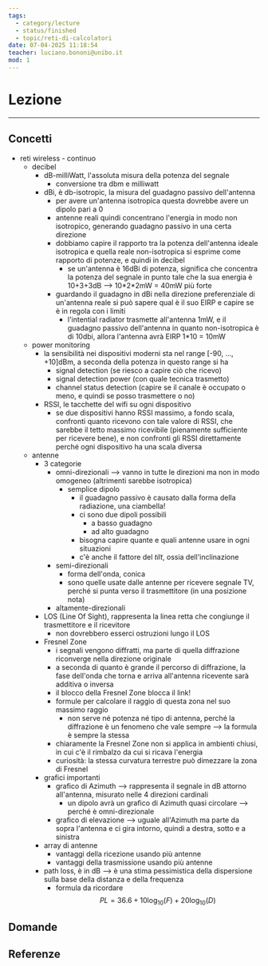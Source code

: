 ```yaml
---
tags:
  - category/lecture
  - status/finished
  - topic/reti-di-calcolatori
date: 07-04-2025 11:18:54
teacher: luciano.bononi@unibo.it
mod: 1
---
```

# Lezione
---
## Concetti
- reti wireless - continuo
	- decibel
		- dB-milliWatt, l'assoluta misura della potenza del segnale
			- conversione tra dbm e milliwatt
		- dBi, è db-isotropic, la misura del guadagno passivo dell'antenna
			- per avere un'antenna isotropica questa dovrebbe avere un dipolo pari a 0
			- antenne reali quindi concentrano l'energia in modo non isotropico, generando guadagno passivo in una certa direzione
			- dobbiamo capire il rapporto tra la potenza dell'antenna ideale isotropica e quella reale non-isotropica si esprime come rapporto di potenze, e quindi in decibel
				- se un'antenna è 16dBi di potenza, significa che concentra la potenza del segnale in punto tale che la sua energia è 10+3+3dB --> 10\*2\*2mW = 40mW più forte
			- guardando il guadagno in dBi nella direzione preferenziale di un'antenna reale si può sapere qual è il suo EIRP e capire se è in regola con i limiti
				- l'intential radiator trasmette all'antenna 1mW, e il guadagno passivo dell'antenna in quanto non-isotropica è di 10dbi, allora l'antenna avrà EIRP 1\*10 = 10mW
	- power monitoring
		- la sensibilità nei dispositivi moderni sta nel range [-90, ..., +10]dBm, a seconda della potenza in questo range si ha
			- signal detection (se riesco a capire ciò che ricevo)
			- signal detection power (con quale tecnica trasmetto)
			- channel status detection (capire se il canale è occupato o meno, e quindi se posso trasmettere o no)
		- RSSI, le tacchette del wifi su ogni dispositivo
			- se due dispositivi hanno RSSI massimo, a fondo scala, confronti quanto ricevono con tale valore di RSSI, che sarebbe il tetto massimo ricevibile (pienamente sufficiente per ricevere bene), e non confronti gli RSSI direttamente perché ogni dispositivo ha una scala diversa
	- antenne
		- 3 categorie
			- omni-direzionali --> vanno in tutte le direzioni ma non in modo omogeneo (altrimenti sarebbe isotropica)
				- semplice dipolo
					- il guadagno passivo è causato dalla forma della radiazione, una ciambella!
					- ci sono due dipoli possibili
						- a basso guadagno
						- ad alto guadagno
					- bisogna capire quante e quali antenne usare in ogni situazioni
					- c'è anche il fattore del _tilt_, ossia dell'inclinazione
			- semi-direzionali
				- forma dell'onda, conica
				- sono quelle usate dalle antenne per ricevere segnale TV, perché si punta verso il trasmettitore (in una posizione nota)
			- altamente-direzionali
		- LOS (Line Of Sight), rappresenta la linea retta che congiunge il trasmettitore e il ricevitore
			- non dovrebbero esserci ostruzioni lungo il LOS
		- Fresnel Zone
			- i segnali vengono diffratti, ma parte di quella diffrazione riconverge nella direzione originale
			- a seconda di quanto è grande il percorso di diffrazione, la fase dell'onda che torna e arriva all'antenna ricevente sarà additiva o inversa
			- il blocco della Fresnel Zone blocca il link!
			- formule per calcolare il raggio di questa zona nel suo massimo raggio
				- non serve né potenza né tipo di antenna, perché la diffrazione è un fenomeno che vale sempre --> la formula è sempre la stessa
			- chiaramente la Fresnel Zone non si applica in ambienti chiusi, in cui c'è il rimbalzo da cui si ricava l'energia
			- curiosità: la stessa curvatura terrestre può dimezzare la zona di Fresnel
		- grafici importanti
			- grafico di Azimuth --> rappresenta il segnale in dB attorno all'antenna, misurato nelle 4 direzioni cardinali
				- un dipolo avrà un grafico di Azimuth quasi circolare --> perché è omni-direzionale
			- grafico di elevazione --> uguale all'Azimuth ma parte da sopra l'antenna e ci gira intorno, quindi a destra, sotto e a sinistra
		- array di antenne
			- vantaggi della ricezione usando più antenne
			- vantaggi della trasmissione usando più antenne
		- path loss, è in dB --> è una stima pessimistica della dispersione sulla base della distanza e della frequenza
			- formula da ricordare $$PL = 36.6 + 10\log_{10}(F) + 20\log_{10}(D)$$

## Domande

## Referenze
